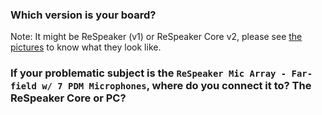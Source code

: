 ### Which version is your board? 

Note: It might be ReSpeaker (v1) or ReSpeaker Core v2, please see [the pictures](https://github.com/respeaker/get_started_with_respeaker/blob/master/README.md) to know what they look like.


### If your problematic subject is the `ReSpeaker Mic Array - Far-field w/ 7 PDM Microphones`, where do you connect it to? The ReSpeaker Core or PC?
